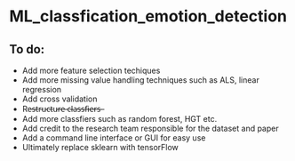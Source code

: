# ML_classfication_emotion_detection

## To do:
* Add more feature selection techiques
* Add more missing value handling techniques such as ALS, linear regression
* Add cross validation
* Re̵s̵t̵r̵u̵c̵t̵u̵r̵e̵ ̵c̵l̵a̵s̵s̵f̵i̵e̵r̵s̵ ̵
* Add more classfiers such as random forest, HGT etc. 
* Add credit to the research team responsible for the dataset and paper
* Add a command line interface or GUI for easy use
* Ultimately replace sklearn with tensorFlow
